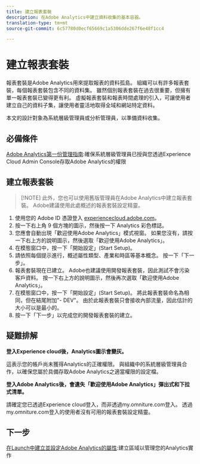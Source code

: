 ```yaml
---
title: 建立報表套裝
description: 在Adobe Analytics中建立資料收集的基本容器。
translation-type: tm+mt
source-git-commit: 6c57780d0ecf65669c1a5306dde267f6e48f1cc4

---
```



# 建立報表套裝

報表套裝是Adobe Analytics用來提取報表的資料孤島。 組織可以有許多報表套裝，每個報表套裝包含不同的資料集。 雖然個別報表套裝在過去很重要，但擁有單一報表套裝已變得更有利。 虛擬報表套裝和報表時間處理的引入，可讓使用者建立自己的資料子集，讓使用者靈活地取得全域和網站特定資料。

本文的設計對象為系統層級管理員或分析管理員，以準備資料收集。

## 必備條件

[Adobe Analytics第一份管理指南](first-admin-guide.md):確保系統層級管理員已授與您透過Experience Cloud Admin Console存取Adobe Analytics的權限

## 建立報表套裝

> [!NOTE] 此外，您也可以使用舊版管理員在Adobe Analytics中建立報表套裝。 Adobe建議使用此處概述的報表套裝設定精靈。

1. 使用您的 Adobe ID 憑證登入 [experiencecloud.adobe.com](https://experiencecloud.adobe.com)。
1. 按一下右上角 9 個方塊的圖示，然後按一下 Analytics 彩色標誌。
1. 您應會自動出現「歡迎使用Adobe Analytics」模式視窗。 如果您沒有，請按一下右上方的說明圖示，然後選取「歡迎使用Adobe Analytics」。
1. 在模態窗口中，按一下「開始設定」(Start Setup)。
1. 請依照每個提示進行，概述屬性類型、產業和時區等基本概念。 按一下「下一步」。
1. 報表套裝現在已建立。 Adobe也建議使用開發報表套裝，因此測試不會污染客戶資料。 按一下右上方的說明圖示，然後再次選取「歡迎使用Adobe Analytics」。
1. 在模態窗口中，按一下「開始設定」(Start Setup)。
將此報表套裝命名為相同，但在結尾附加"- DEV"。 由於此報表套裝只會接收內部流量，因此估計的大小可以是最小的。
1. 按一下「下一步」以完成您的開發報表套裝的建立。

## 疑難排解

**登入Experience cloud後，Analytics圖示會變灰。**

這表示您的帳戶尚未獲得Analytics的正確權限。 與組織中的系統層級管理員合作，以確保您屬於具備存取Adobe Analytics之適當權限的設定檔。

**登入Adobe Analytics後，會遺失「歡迎使用Adobe Analytics」彈出式和下拉式清單。**

請確定您已透過Experience cloud登入，而非透過my.omniture.com登入。 透過my.omniture.com登入的使用者沒有可用的報表套裝設定精靈。

## 下一步

[在Launch中建立並設定Adobe Analytics的屬性](/help/implement/implement-with-launch/create-analytics-property.md):建立區域以管理您的Analytics實作
